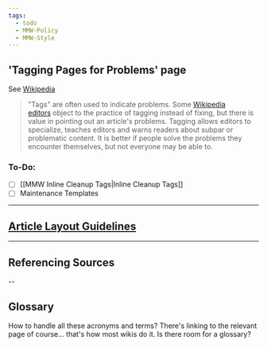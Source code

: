 ```yaml
---
tags:
  - todo
  - MMW-Policy
  - MMW-Style
---
```


## 'Tagging Pages for Problems' page

See [Wikipedia](https://en.m.wikipedia.org/wiki/Wikipedia:Tagging_pages_for_problems)

> "Tags" are often used to indicate problems. Some [Wikipedia editors](https://en.m.wikipedia.org/wiki/Wikipedia:Wikipedians "Wikipedia:Wikipedians") object to the practice of tagging instead of fixing, but there is value in pointing out an article's problems. Tagging allows editors to specialize, teaches editors and warns readers about subpar or problematic content. It is better if people solve the problems they encounter themselves, but not everyone may be able to.

### To-Do:

- [ ] [[MMW Inline Cleanup Tags|Inline Cleanup Tags]]
- [ ] Maintenance Templates

---

## [Article Layout Guidelines](https://morrowind-modding.github.io/MMW-Design--and--Planning/Manual-of-Style---36-Sermons-of-MMW/Article-Layout-Guidelines)

---

## Referencing Sources

--

## Glossary

How to handle all these acronyms and terms? There's linking to the relevant page of course... that's how most wikis do it. Is there room for a glossary?